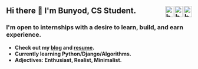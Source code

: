 ## Hi there 👋 I'm Bunyod, CS Student. [<img align="right" alt="bunyodev | GitHub" width="22px" height="30" src="https://cdn.jsdelivr.net/npm/simple-icons@3.13.0/icons/github.svg" />][github] [<img align="right" alt="bunyodev | LinkedIn" width="22px" height="30" src="https://cdn.jsdelivr.net/npm/simple-icons@v3/icons/linkedin.svg" />][linkedin] [<img align="right" alt="bunyodev | Twitter" width="22px" height="30" src="https://cdn.jsdelivr.net/npm/simple-icons@v3/icons/twitter.svg" />][twitter] 
### I'm open to internships with a desire to learn, build, and earn experience.

* **Check out my [blog](https://t.me/bunyodabdusaidov) and [resume](https://gist.github.com/bunyodabdusaidov/92e929ae4dd471820b6b2479d9ff26d7).**
* **Currently learning Python/Django/Algorithms.**
* **Adjectives: Enthusiast, Realist, Minimalist.**

[twitter]: https://twitter.com/babdusaid0v
[linkedin]: https://linkedin.com/in/bunyodabdusaidov
[github]: https://github.com/bunyodabdusaidov





